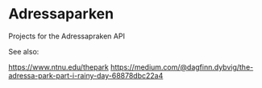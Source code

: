 # Adressaparken
Projects for the Adressapraken API

See also:

https://www.ntnu.edu/thepark
https://medium.com/@dagfinn.dybvig/the-adressa-park-part-i-rainy-day-68878dbc22a4

